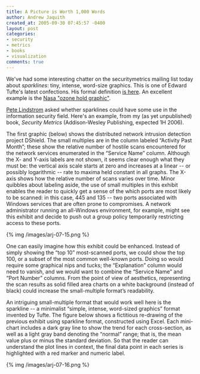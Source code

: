 ```yaml
---
title: A Picture is Worth 1,000 Words
author: Andrew Jaquith
created_at: 2005-09-30 07:45:57 -0400
layout: post
categories: 
- security
- metrics
- books
- visualization
comments: true
---
```


We've had some interesting chatter on the securitymetrics mailing list today about _sparklines_: tiny, intense, word-size graphics. This is one of Edward Tufte's latest confections. His formal definition [is here](http://www.edwardtufte.com/bboard/q-and-a-fetch-msg?msg_id=0001OR&topic_id=1). An excellent example is the [Nasa "ozone hold graphic"](http://ozonewatch.gsfc.nasa.gov/).

[Pete Lindstrom](http://spiresecurity.typepad.com/spire_security_viewpoint/) asked whether sparklines could have some use in the information security field. Here's an example, from my (as yet unpublished) book, _Security Metrics_ (Addison-Wesley Publishing, expected 1H 2006).

The first graphic (below) shows the distributed network intrusion detection project DShield. The small multiples are in the column labeled &ldquo;Activity Past Month&rdquo;; these show the relative number of hostile scans encountered for the network services enumerated in the &ldquo;Service Name&rdquo; column. Although the X- and Y-axis labels are not shown, it seems clear enough what they must be: the vertical axis scale starts at zero and increases at a linear -- or possibly logarithmic -- rate to maxima held constant in all graphs. The X-axis shows how the relative number of scans varies over time. Minor quibbles about labeling aside, the use of small multiples in this exhibit enables the reader to quickly get a sense of the which ports are most likely to be scanned: in this case, 445 and 135 -- two ports associated with Windows services that are often prone to compromises. A network administrator running an all-Windows environment, for example, might see this exhibit and decide to push out a group policy temporarily restricting access to these ports.

{% img /images/arj-07-15.png %}

One can easily imagine how this exhibit could be enhanced. Instead of simply showing the &ldquo;top 10&rdquo; most-scanned ports, we could show the top 100, or a subset of the most common well-known ports. Doing so would require some graphical nips and tucks; the &ldquo;Explanation&rdquo; column would need to vanish, and we would want to combine the &ldquo;Service Name&rdquo; and &ldquo;Port Number&rdquo; columns. From the point of view of aesthetics, representing the scan results as solid filled area charts on a white background (instead of black) could increase the small-multiple format&rsquo;s readability. 

An intriguing small-multiple format that would work well here is the sparkline -- a minimalist &ldquo;simple, intense, word-sized graphics&rdquo; format invented by Tufte.  The figure below shows a fictitious re-drawing of the previous exhibit using sparkline format, constructed using Excel. Each mini-chart includes a dark gray line to show the trend for each cross-section, as well as a light gray band denoting the &ldquo;normal&rdquo; range; that is, the mean value plus or minus the standard deviation.  So that the reader can understand the plot lines in context, the final data point in each series is highlighted with a red marker and numeric label.
 
{% img /images/arj-07-16.png %}

